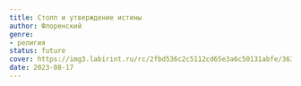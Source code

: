 ```yaml
---
title: Столп и утверждение истины
author: Флоренский
genre:
- религия
status: future
cover: https://img3.labirint.ru/rc/2fbd536c2c5112cd65e3a6c50131abfe/363x561q80/books33/322289/cover.jpg?1501500332
date: 2023-08-17
---
```


